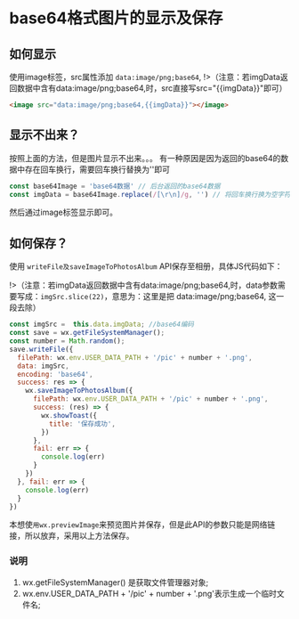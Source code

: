 # base64格式图片的显示及保存

## 如何显示

使用image标签，src属性添加 `data:image/png;base64`,
!>（注意：若imgData返回数据中含有data:image/png;base64,时，src直接写src="{{imgData}}"即可）

````html
<image src="data:image/png;base64,{{imgData}}"></image>
````

## 显示不出来？

按照上面的方法，但是图片显示不出来。。。
有一种原因是因为返回的base64的数据中存在回车换行，需要回车换行替换为''即可

````js
const base64Image = 'base64数据' // 后台返回的base64数据
const imgData = base64Image.replace(/[\r\n]/g, '') // 将回车换行换为空字符''
````
然后通过image标签显示即可。

## 如何保存？

使用 `writeFile及saveImageToPhotosAlbum` API保存至相册，具体JS代码如下：

!>（注意：若imgData返回数据中含有data:image/png;base64,时，data参数需要写成：`imgSrc.slice(22)`，意思为：这里是把 data:image/png;base64,  这一段去除）

````js
const imgSrc =  this.data.imgData; //base64编码
const save = wx.getFileSystemManager();
const number = Math.random();
save.writeFile({
  filePath: wx.env.USER_DATA_PATH + '/pic' + number + '.png',
  data: imgSrc,
  encoding: 'base64',
  success: res => {
    wx.saveImageToPhotosAlbum({
      filePath: wx.env.USER_DATA_PATH + '/pic' + number + '.png',
      success: (res) => {
        wx.showToast({
          title: '保存成功',
        })
      },
      fail: err => {
        console.log(err)
      }
    })
  }, fail: err => {
    console.log(err)
  }
})
````

本想使`用wx.previewImage`来预览图片并保存，但是此API的参数只能是网络链接，所以放弃，采用以上方法保存。

### 说明

1. wx.getFileSystemManager()  是获取文件管理器对象;
2. wx.env.USER_DATA_PATH + '/pic' + number + '.png'表示生成一个临时文件名;